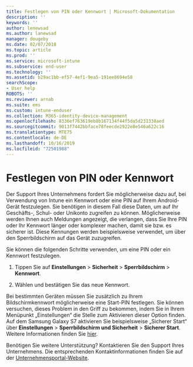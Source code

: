 ```yaml
---
title: Festlegen von PIN oder Kennwort | Microsoft-Dokumentation
description: ''
keywords: ''
author: lenewsad
ms.author: lanewsad
manager: dougeby
ms.date: 02/07/2018
ms.topic: article
ms.prod: ''
ms.service: microsoft-intune
ms.subservice: end-user
ms.technology: ''
ms.assetid: b29ac1bb-ef57-4ef1-9ea5-191ee8694e58
searchScope:
- User help
ROBOTS: ''
ms.reviewer: arnab
ms.suite: ems
ms.custom: intune-enduser
ms.collection: M365-identity-device-management
ms.openlocfilehash: 8336ef763619eb8b167134f44f5da5d231338aed
ms.sourcegitcommit: 9013f7442bbface78feecde2922e8e546a622c16
ms.translationtype: MTE75
ms.contentlocale: de-DE
ms.lasthandoff: 10/16/2019
ms.locfileid: "72501988"
---
```

# <a name="set-your-pin-or-password"></a>Festlegen von PIN oder Kennwort

Der Support Ihres Unternehmens fordert Sie möglicherweise dazu auf, bei Verwendung von Intune ein Kennwort oder eine PIN auf Ihrem Android-Gerät festzulegen. Sie benötigen in diesem Fall diese Daten, um auf Ihr Geschäfts-, Schul- oder Unikonto zugreifen zu können. Möglicherweise werden Ihnen auch Meldungen angezeigt, die verlangen, dass Sie Ihre PIN oder Ihr Kennwort länger oder komplexer machen, damit sie bzw. es sicherer ist. Diese Kennungen werden beispielsweise verwendet, um über den Sperrbildschirm auf das Gerät zuzugreifen.

Sie können die folgenden Schritte verwenden, um eine PIN oder ein Kennwort festzulegen.

1. Tippen Sie auf **Einstellungen** > **Sicherheit** > **Sperrbildschirm** > **Kennwort**.

2. Wählen und bestätigen Sie das neue Kennwort.

Bei bestimmten Geräten müssen Sie zusätzlich zu Ihrem Bildschirmkennwort möglicherweise eine Start-PIN festlegen. Sie können versuchen, dieses Problem in den Griff zu bekommen, indem Sie in Ihrem Menüpunkt „Einstellungen“ die Stelle zum Aktivieren dieser Option finden. Auf dem Samsung Galaxy S7 aktivieren Sie beispielsweise „Sicherer Start“ über **Einstellungen** > **Sperrbildschirm und Sicherheit** > **Sicherer Start**. Weitere Informationen finden Sie [hier](/intune-user-help/your-device-appears-encrypted-but-cp-says-otherwise-android). 

Benötigen Sie weitere Unterstützung? Kontaktieren Sie den Support Ihres Unternehmens. Die entsprechenden Kontaktinformationen finden Sie auf der [Unternehmensportal-Website](https://go.microsoft.com/fwlink/?linkid=2010980).
